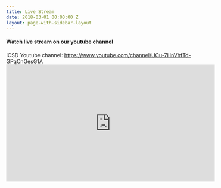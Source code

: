 ```yaml
---
title: Live Stream
date: 2018-03-01 00:00:00 Z
layout: page-with-sidebar-layout
---
```


<div class="row py-4">
    <div class="col-12">
        <h4>Watch live stream on our youtube channel</h4>
        ICSD Youtube channel: <a href="https://www.youtube.com/channel/UCu-7HnVhfTd-GPqCnGesG1A/playlists" target="_blank">https://www.youtube.com/channel/UCu-7HnVhfTd-GPqCnGesG1A</a>
    </div>
</div>
<div class="row py-4">
     <div class="col-12">            
        <div class="video-container">
	        <iframe width="560" height="315" src="https://www.youtube.com/embed/live_stream?channel=UCu-7HnVhfTd-GPqCnGesG1A&autoplay=1" frameborder="0" allow="autoplay; encrypted-media" allowfullscreen></iframe>
	      </div>
     </div>
</div>